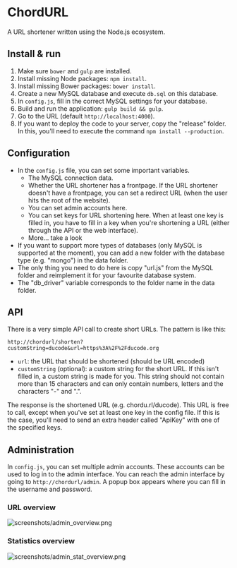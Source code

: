 # ChordURL
A URL shortener written using the Node.js ecosystem.

## Install & run

1. Make sure `bower` and `gulp` are installed.
1. Install missing Node packages: `npm install`.
1. Install missing Bower packages: `bower install`.
1. Create a new MySQL database and execute `db.sql` on this database.
1. In `config.js`, fill in the correct MySQL settings for your database.
1. Build and run the application: `gulp build && gulp`.
1. Go to the URL (default `http://localhost:4000`).
1. If you want to deploy the code to your server, copy the "release" folder. In this, you'll need to execute the command `npm install --production`.

## Configuration

- In the `config.js` file, you can set some important variables.
  - The MySQL connection data.
  - Whether the URL shortener has a frontpage. If the URL shortener doesn't have a frontpage, you can set a redirect URL (when the user hits the root of the website).
  - You can set admin accounts here.
  - You can set keys for URL shortening here. When at least one key is filled in, you have to fill in a key when you're shortening a URL (either through the API or the web interface).
  - More... take a look
- If you want to support more types of databases (only MySQL is supported at the moment), you can add a new folder with the database type (e.g. "mongo") in the data folder.
- The only thing you need to do here is copy "url.js" from the MySQL folder and reimplement it for your favourite database system.
- The "db_driver" variable corresponds to the folder name in the data folder.
 
## API

There is a very simple API call to create short URLs. The pattern is like this:

`http://chordurl/shorten?customString=ducode&url=https%3A%2F%2Fducode.org`

- `url`: the URL that should be shortened (should be URL encoded)
- `customString` (optional): a custom string for the short URL. If this isn't filled in, a custom string is made for you. This string should not contain more than 15 characters and can only contain numbers, letters and the characters "-" and ".".

The response is the shortened URL (e.g. chordu.rl/ducode). This URL is free to call, except when you've set at least one key in the config file. If this is the case, you'll need to send an extra header called "ApiKey" with one of the specified keys.

## Administration

In `config.js`, you can set multiple admin accounts. These accounts can be used to log in to the admin interface. You can reach the admin interface by going to `http://chordurl/admin`. A popup box appears where you can fill in the username and password.

### URL overview

![screenshots/admin_overview.png]()

### Statistics overview

![screenshots/admin_stat_overview.png]()